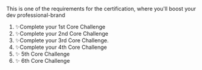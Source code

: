 

This is one of the requirements for the certification, where you'll boost your dev professional-brand

1. ✨Complete your 1st Core Challenge
2. ✨Complete your 2nd Core Challenge
3. ✨Complete your 3rd Core Challenge. 
4. ✨Complete your 4th Core Challenge
5. ✨ 5th Core Challenge
6. ✨ 6th Core Challenge
